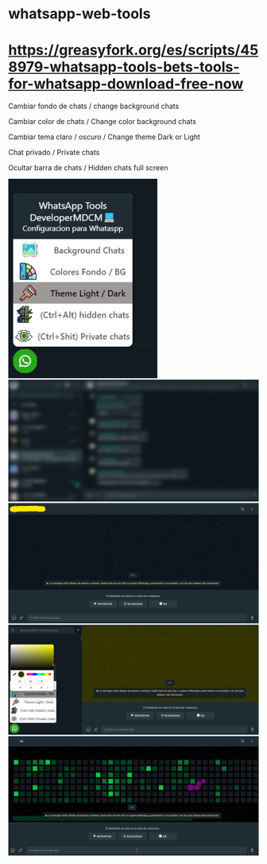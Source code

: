 # whatsapp-web-tools
# https://greasyfork.org/es/scripts/458979-whatsapp-tools-bets-tools-for-whatsapp-download-free-now
Cambiar fondo de chats / change background chats

Cambiar color de chats / Change color background chats

Cambiar tema claro / oscuro / Change theme Dark or Light

Chat privado / Private chats 

Ocultar barra de chats / Hidden chats full screen

<img width="300" src="https://github.com/DeveloperMDCM/whatsapp-web-tools/blob/master/img/whatsapp_5.jpg">
<img width="700" src="https://github.com/DeveloperMDCM/whatsapp-web-tools/blob/master/img/whatsapp_1.jpg">
<img width="700" src="https://github.com/DeveloperMDCM/whatsapp-web-tools/blob/master/img/whatsapp_2.jpg">
<img width="700" src="https://github.com/DeveloperMDCM/whatsapp-web-tools/blob/master/img/whatsapp_3.jpg">
<img width="700" src="https://github.com/DeveloperMDCM/whatsapp-web-tools/blob/master/img/whatsapp_4.jpg">
